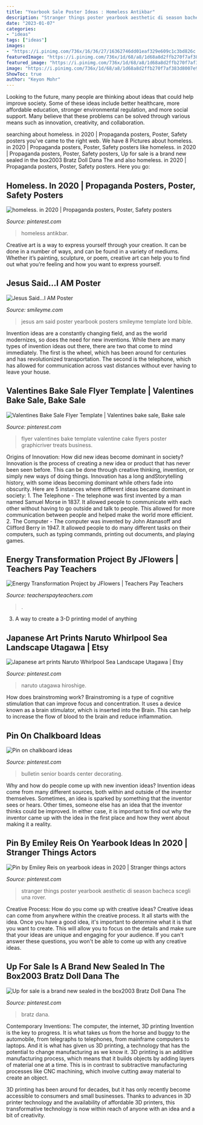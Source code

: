 ```yaml
---
title: "Yearbook Sale Poster Ideas : Homeless Antikbar"
description: "Stranger things poster yearbook aesthetic di season bacheca scegli una rover"
date: "2023-01-07"
categories:
- "ideas"
tags: ["ideas"]
images:
- "https://i.pinimg.com/736x/16/36/27/16362746dd01eaf329e609c1c3bd826c.jpg"
featuredImage: "https://i.pinimg.com/736x/1d/68/a8/1d68a8d2ffb270f7af383d8007e9d285--bake-sale-flyer-flyer-template.jpg"
featured_image: "https://i.pinimg.com/736x/1d/68/a8/1d68a8d2ffb270f7af383d8007e9d285--bake-sale-flyer-flyer-template.jpg"
image: "https://i.pinimg.com/736x/1d/68/a8/1d68a8d2ffb270f7af383d8007e9d285--bake-sale-flyer-flyer-template.jpg"
ShowToc: true
author: "Keyon Mohr"
---
```



Looking to the future, many people are thinking about ideas that could help improve society. Some of these ideas include better healthcare, more affordable education, stronger environmental regulation, and more social support. Many believe that these problems can be solved through various means such as innovation, creativity, and collaboration.

	

		
searching about homeless. in 2020 | Propaganda posters, Poster, Safety posters you've came to the right web. We have 8 Pictures about homeless. in 2020 | Propaganda posters, Poster, Safety posters like homeless. in 2020 | Propaganda posters, Poster, Safety posters, Up for sale is a brand new sealed in the box2003 Bratz Doll Dana The and also homeless. in 2020 | Propaganda posters, Poster, Safety posters. Here you go:
		
    
## Homeless. In 2020 | Propaganda Posters, Poster, Safety Posters

<img loading=lazy src="https://i.pinimg.com/736x/61/c0/ee/61c0ee0bb1296c8b7ecd7a1467ca8188.jpg" onerror="this.onerror=null;this.src='https://tse2.mm.bing.net/th?id=OIP.ka4Jb0_QcMOZlj8rA-72vwHaLH&amp;pid=15.1';" alt="homeless. in 2020 | Propaganda posters, Poster, Safety posters">

_Source: pinterest.com_

>homeless antikbar. 

	

Creative art is a way to express yourself through your creation. It can be done in a number of ways, and can be found in a variety of mediums. Whether it’s painting, sculpture, or poem, creative art can help you to find out what you’re feeling and how you want to express yourself.

    
## Jesus Said...I AM Poster

<img loading=lazy src="https://www.smileyme.com/home-decor/posters-art-prints/christian/poster-jesus-said-i-am.gif" onerror="this.onerror=null;this.src='https://tse2.mm.bing.net/th?id=OIP.iau9JrMkZLJl6KyqJiy8GwHaKa&amp;pid=15.1';" alt="Jesus Said...I AM Poster">

_Source: smileyme.com_

>jesus am said poster yearbook posters smileyme template lord bible. 

	

Invention ideas are a constantly changing field, and as the world modernizes, so does the need for new inventions. While there are many types of invention ideas out there, there are two that come to mind immediately. The first is the wheel, which has been around for centuries and has revolutionized transportation. The second is the telephone, which has allowed for communication across vast distances without ever having to leave your house.

    
## Valentines Bake Sale Flyer Template | Valentines Bake Sale, Bake Sale

<img loading=lazy src="https://i.pinimg.com/736x/1d/68/a8/1d68a8d2ffb270f7af383d8007e9d285--bake-sale-flyer-flyer-template.jpg" onerror="this.onerror=null;this.src='https://tse2.mm.bing.net/th?id=OIP.bXE6VTRaqNBnGlBccv-hrgHaOj&amp;pid=15.1';" alt="Valentines Bake Sale Flyer Template | Valentines bake sale, Bake sale">

_Source: pinterest.com_

>flyer valentines bake template valentine cake flyers poster graphicriver treats business. 

	

Origins of Innovation: How did new ideas become dominant in society?
Innovation is the process of creating a new idea or product that has never been seen before. This can be done through creative thinking, invention, or simply new ways of doing things. Innovation has a long andStorytelling history, with some ideas becoming dominant while others fade into obscurity. Here are 5 instances where different ideas became dominant in society: 1. The Telephone - The telephone was first invented by a man named Samuel Morse in 1837. It allowed people to communicate with each other without having to go outside and talk to people. This allowed for more communication between people and helped make the world more efficient. 2. The Computer - The computer was invented by John Atanasoff and Clifford Berry in 1947. It allowed people to do many different tasks on their computers, such as typing commands, printing out documents, and playing games.

    
## Energy Transformation Project By JFlowers | Teachers Pay Teachers

<img loading=lazy src="https://ecdn.teacherspayteachers.com/thumbitem/Energy-Transformation-Project-1611414-1606724818/original-1611414-1.jpg" onerror="this.onerror=null;this.src='https://tse3.mm.bing.net/th?id=OIP.hm6TqO5j5BGHhbTBAuf5vgAAAA&amp;pid=15.1';" alt="Energy Transformation Project by JFlowers | Teachers Pay Teachers">

_Source: teacherspayteachers.com_

>. 

	

3. A way to create a 3-D printing model of anything 

    
## Japanese Art Prints Naruto Whirlpool Sea Landscape Utagawa | Etsy

<img loading=lazy src="https://i.pinimg.com/736x/ab/74/83/ab7483db2a7399c4110a22347802ffc3.jpg" onerror="this.onerror=null;this.src='https://tse4.mm.bing.net/th?id=OIP.FQFyK6FCUBmc1hAUGWW4UAHaK4&amp;pid=15.1';" alt="Japanese art prints Naruto Whirlpool Sea Landscape Utagawa | Etsy">

_Source: pinterest.com_

>naruto utagawa hiroshige. 

	

How does brainstroming work?
Brainstroming is a type of cognitive stimulation that can improve focus and concentration. It uses a device known as a brain stimulator, which is inserted into the Brain. This can help to increase the flow of blood to the brain and reduce inflammation.

    
## Pin On Chalkboard Ideas

<img loading=lazy src="https://i.pinimg.com/736x/3f/7a/82/3f7a822e91750d81341fb9fab8547221--senior-center-bulletin-boards.jpg" onerror="this.onerror=null;this.src='https://tse2.mm.bing.net/th?id=OIP.eaj78GxrUlBrrxDmqyVmWQHaEK&amp;pid=15.1';" alt="Pin on chalkboard ideas">

_Source: pinterest.com_

>bulletin senior boards center decorating. 

	

Why and how do people come up with new invention ideas?
Invention ideas come from many different sources, both within and outside of the inventor themselves. Sometimes, an idea is sparked by something that the inventor sees or hears. Other times, someone else has an idea that the inventor thinks could be improved. In either case, it is important to find out why the inventor came up with the idea in the first place and how they went about making it a reality.

    
## Pin By Emiley Reis On Yearbook Ideas In 2020 | Stranger Things Actors

<img loading=lazy src="https://i.pinimg.com/736x/16/36/27/16362746dd01eaf329e609c1c3bd826c.jpg" onerror="this.onerror=null;this.src='https://tse2.mm.bing.net/th?id=OIP.uCyVR6mPzTalCzGqmwZ_qgHaNL&amp;pid=15.1';" alt="Pin by Emiley Reis on yearbook ideas in 2020 | Stranger things actors">

_Source: pinterest.com_

>stranger things poster yearbook aesthetic di season bacheca scegli una rover. 

	

Creative Process: How do you come up with creative ideas?
Creative ideas can come from anywhere within the creative process. It all starts with the idea. Once you have a good idea, it's important to determine what it is that you want to create. This will allow you to focus on the details and make sure that your ideas are unique and engaging for your audience. If you can't answer these questions, you won't be able to come up with any creative ideas.

    
## Up For Sale Is A Brand New Sealed In The Box2003 Bratz Doll Dana The

<img loading=lazy src="https://i.pinimg.com/736x/7a/9a/7b/7a9a7b309f8e0823dcd032b61a8c862f.jpg" onerror="this.onerror=null;this.src='https://tse4.mm.bing.net/th?id=OIP.4RsjTuaTudkz0hBmvDN66gHaJ3&amp;pid=15.1';" alt="Up for sale is a brand new sealed in the box2003 Bratz Doll Dana The">

_Source: pinterest.com_

>bratz dana. 

	

Contemporary Inventions: The computer, the internet, 3D printing
Invention is the key to progress. It is what takes us from the horse and buggy to the automobile, from telegraphs to telephones, from mainframe computers to laptops. And it is what has given us 3D printing, a technology that has the potential to change manufacturing as we know it.
3D printing is an additive manufacturing process, which means that it builds objects by adding layers of material one at a time. This is in contrast to subtractive manufacturing processes like CNC machining, which involve cutting away material to create an object.

3D printing has been around for decades, but it has only recently become accessible to consumers and small businesses. Thanks to advances in 3D printer technology and the availability of affordable 3D printers, this transformative technology is now within reach of anyone with an idea and a bit of creativity.

